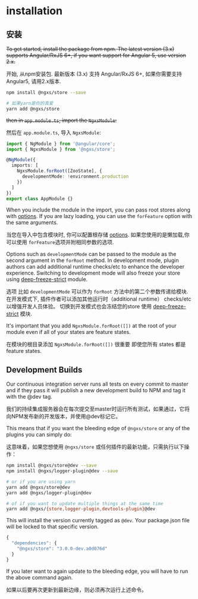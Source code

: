 # installation

## 安装

~~To get started, install the package from npm. The latest version \(3.x\) supports Angular/RxJS 6+, if you want support for Angular 5, use version 2.x.~~

开始, 从npm安装包. 最新版本 \(3.x\) 支持 Angular/RxJS 6+, 如果你需要支持Angular5, 请用2.x版本.

```bash
npm install @ngxs/store --save

# 如果yarn是你的真爱
yarn add @ngxs/store
```

~~then in `app.module.ts`, import the `NgxsModule`:~~

然后在 `app.module.ts`, 导入 `NgxsModule`:

```typescript
import { NgModule } from '@angular/core';
import { NgxsModule } from '@ngxs/store';

@NgModule({
  imports: [
    NgxsModule.forRoot([ZooState], {
      developmentMode: !environment.production
    })
  ]
})
export class AppModule {}
```

When you include the module in the import, you can pass root stores along with [options](../advanced/options.md). If you are lazy loading, you can use the `forFeature` option with the same arguments.

当您在导入中包含模块时, 你可以配置根存储 [options](../advanced/options.md). 如果您使用的是懒加载,你可以使用 `forFeature`选项并附相同参数的选项.

Options such as `developmentMode` can be passed to the module as the second argument in the `forRoot` method. In development mode, plugin authors can add additional runtime checks/etc to enhance the developer experience. Switching to development mode will also freeze your store using [deep-freeze-strict](https://www.npmjs.com/package/deep-freeze-strict) module.

选项 比如 `developmentMode` 可以作为 `forRoot` 方法中的第二个参数传递给模块. 在开发模式下, 插件作者可以添加其他运行时（additional runtime） checks/etc 以增强开发人员体验。 切换到开发模式也会冻结您的store 使用 [deep-freeze-strict](https://www.npmjs.com/package/deep-freeze-strict) 模块.

It's important that you add `NgxsModule.forRoot([])` at the root of your module even if all of your states are feature states.

在模块的根目录添加 `NgxsModule.forRoot([])` 很重要 即使您所有 states 都是 feature states.

## Development Builds

Our continuous integration server runs all tests on every commit to master and if they pass it will publish a new development build to NPM and tag it with the @dev tag.

我们的持续集成服务器会在每次提交至master时运行所有测试，如果通过，它将向NPM发布新的开发版本，并使用@dev标记它。

This means that if you want the bleeding edge of `@ngxs/store` or any of the plugins you can simply do:

这意味着，如果您想使用 `@ngxs/store` 或任何插件的最新功能，只需执行以下操作：

```bash
npm install @ngxs/store@dev --save
npm install @ngxs/logger-plugin@dev --save

# or if you are using yarn
yarn add @ngxs/store@dev
yarn add @ngxs/logger-plugin@dev

# of if you want to update multiple things at the same time
yarn add @ngxs/{store,logger-plugin,devtools-plugin}@dev
```

This will install the version currently tagged as `@dev`. Your package.json file will be locked to that specific version.

```javascript
{
  "dependencies": {
    "@ngxs/store": "3.0.0-dev.a0d076d"
  }
}
```

If you later want to again update to the bleeding edge, you will have to run the above command again.

如果以后要再次更新到最新边缘，则必须再次运行上述命令。


